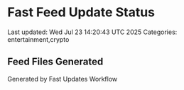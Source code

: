 # Fast Feed Update Status
Last updated: Wed Jul 23 14:20:43 UTC 2025
Categories: entertainment,crypto

## Feed Files Generated

Generated by Fast Updates Workflow
